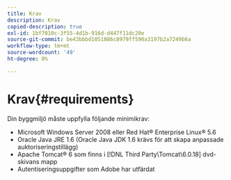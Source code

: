 ```yaml
---
title: Krav
description: Krav
copied-description: true
exl-id: 1bf7010c-3f55-4d1b-916d-d447f11dc20e
source-git-commit: be43bbbd1051886c8979ff590a3197b2a7249b6a
workflow-type: tm+mt
source-wordcount: '49'
ht-degree: 0%

---
```


# Krav{#requirements}

Din byggmiljö måste uppfylla följande minimikrav:

* Microsoft Windows Server 2008 eller Red Hat® Enterprise Linux® 5.6
* Oracle Java JRE 1.6 (Oracle Java JDK 1.6 krävs för att skapa anpassade auktoriseringstillägg)
* Apache Tomcat® 6 som finns i [!DNL Third Party\Tomcat\6.0.18] dvd-skivans mapp
* Autentiseringsuppgifter som Adobe har utfärdat
